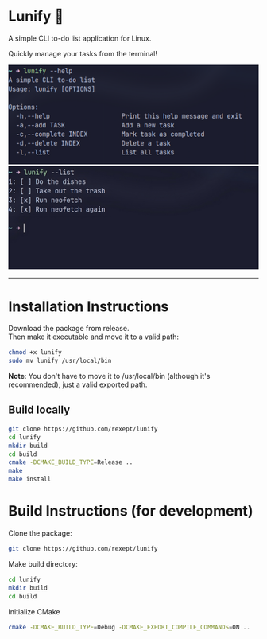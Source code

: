 # Lunify 🌙
A simple CLI to-do list application for Linux.

Quickly manage your tasks from the terminal!

![Help Page](./screenshots/help_page_screenshot_enhanced.png)
![List Tasks](./screenshots/list_tasks_screenshot_betterenhanced.png)

---

# Installation Instructions
Download the package from release.\
Then make it executable and move it to a valid path:
```bash
chmod +x lunify
sudo mv lunify /usr/local/bin
```
**Note**: You don't have to move it to /usr/local/bin (although it's recommended), just a valid exported path.
## Build locally
```bash
git clone https://github.com/rexept/lunify
cd lunify
mkdir build
cd build
cmake -DCMAKE_BUILD_TYPE=Release .. 
make
make install
```

# Build Instructions (for development)
Clone the package:
```bash
git clone https://github.com/rexept/lunify
```
Make build directory:
```bash
cd lunify
mkdir build
cd build
```
Initialize CMake
```bash
cmake -DCMAKE_BUILD_TYPE=Debug -DCMAKE_EXPORT_COMPILE_COMMANDS=ON .. 
```
